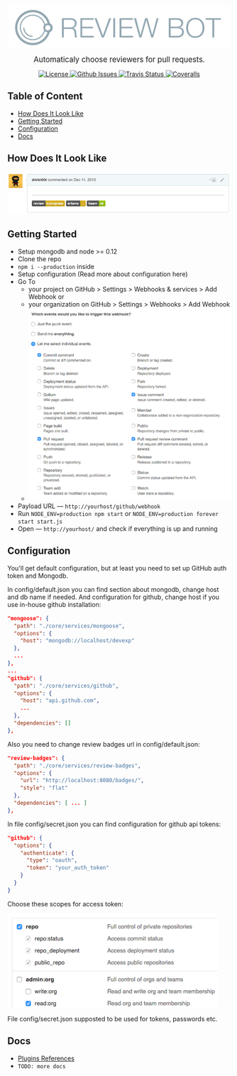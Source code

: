 <div align="center">
  <img src="docs/assets/logo.png" alt="review bot" align="center">
</div>
<p align="center"><big>
Automaticaly choose reviewers for pull requests.
</big></p>
<p align="center">
  <a href="http://opensource.org/licenses/MIT">
    <img src="https://img.shields.io/badge/license-MIT-blue.svg?style=flat" alt="License">
  </a>

  <a href="https://github.com/devexp-org/devexp/issues">
    <img src="https://img.shields.io/github/issues/devexp-org/devexp.svg" alt="Github Issues">
  </a>

  <a href="https://travis-ci.org/devexp-org/devexp">
    <img src="https://img.shields.io/travis/devexp-org/devexp.svg" alt="Travis Status">
  </a>

  <a href="https://coveralls.io/github/devexp-org/devexp">
    <img src="https://img.shields.io/coveralls/devexp-org/devexp.svg" alt="Coveralls">
  </a>
</p>

## Table of Content
* [How Does It Look Like](#how-does-it-look-like)
* [Getting Started](#getting-started)
* [Configuration](#configuration)
* [Docs](#docs)

## How Does It Look Like

![review badges](docs/assets/badges-screenshot.png)

## Getting Started

* Setup mongodb and node >= 0.12
* Clone the repo
* ```npm i --production``` inside
* Setup configuration (Read more about configuration here)
* Go To
  * your project on GitHub > Settings > Webhooks & services > Add Webhook or
  * your organization on GitHub > Settings > Webhooks > Add Webhook
  * ![webhook settings](docs/assets/webhook-settings.png)
* Payload URL — ```http://yourhost/github/webhook```
* Run ```NODE_ENV=production npm start``` or ```NODE_ENV=production forever start start.js```
* Open — ```http://yourhost/``` and check if everything is up and running

## Configuration

You'll get default configuration, but at least you need to set up GitHub auth token and Mongodb.

In config/default.json you can find section about mongodb, change host and db name if needed.
And configuration for github, change host if you use in-house github installation:

```json
"mongoose": {
  "path": "./core/services/mongoose",
  "options": {
    "host": "mongodb://localhost/devexp"
  },
  ...
},
...
"github": {
  "path": "./core/services/github",
  "options": {
    "host": "api.github.com",
    ...
  },
  "dependencies": []
},
```

Also you need to change review badges url in config/default.json:

```json
"review-badges": {
  "path": "./core/services/review-badges",
  "options": {
    "url": "http://localhost:8080/badges/",
    "style": "flat"
  },
  "dependencies": [ ... ]
},
```

In file config/secret.json you can find configuration for github api tokens:

```json
"github": {
  "options": {
    "authenticate": {
      "type": "oauth",
      "token": "your_auth_token"
    }
  }
}
```

Choose these scopes for access token:

![access token](docs/assets/access-token.png)

File config/secret.json supposted to be used for tokens, passwords etc.

## Docs

* [Plugins References](docs/plugins.md)
* ```TODO: more docs```
